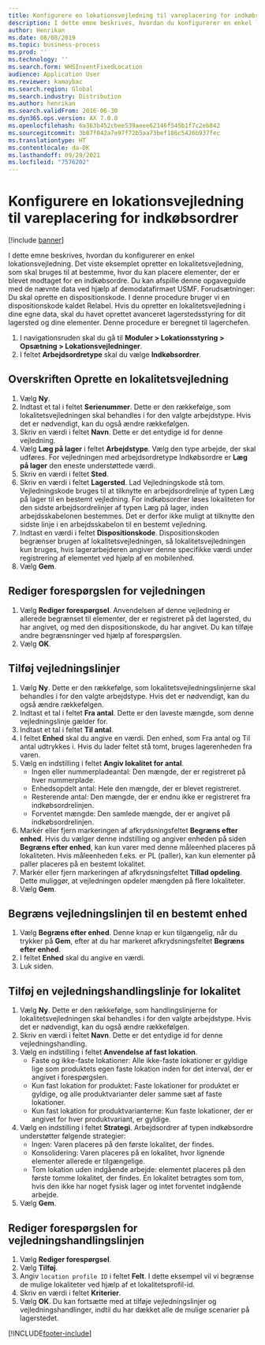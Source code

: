 ```yaml
---
title: Konfigurere en lokationsvejledning til vareplacering for indkøbsordrer
description: I dette emne beskrives, hvordan du konfigurerer en enkel lokationsvejledning.
author: Henrikan
ms.date: 08/08/2019
ms.topic: business-process
ms.prod: ''
ms.technology: ''
ms.search.form: WHSInventFixedLocation
audience: Application User
ms.reviewer: kamaybac
ms.search.region: Global
ms.search.industry: Distribution
ms.author: henrikan
ms.search.validFrom: 2016-06-30
ms.dyn365.ops.version: AX 7.0.0
ms.openlocfilehash: 6a363b452cbee539aeee62146f545b1f7c2eb842
ms.sourcegitcommit: 3b87f042a7e97f72b5aa73bef186c5426b937fec
ms.translationtype: HT
ms.contentlocale: da-DK
ms.lasthandoff: 09/29/2021
ms.locfileid: "7576202"
---
```

# <a name="set-up-a-location-directive-for-purchase-order-put-away"></a>Konfigurere en lokationsvejledning til vareplacering for indkøbsordrer

[!include [banner](../../includes/banner.md)]

I dette emne beskrives, hvordan du konfigurerer en enkel lokationsvejledning. Det viste eksemplet opretter en lokalitetsvejledning, som skal bruges til at bestemme, hvor du kan placere elementer, der er blevet modtaget for en indkøbsordre. Du kan afspille denne opgaveguide med de nævnte data ved hjælp af demodatafirmaet USMF. Forudsætninger: Du skal oprette en dispositionskode. I denne procedure bruger vi en dispositionskode kaldet Relabel. Hvis du opretter en lokalitetsvejledning i dine egne data, skal du havet oprettet avanceret lagerstedsstyring for dit lagersted og dine elementer. Denne procedure er beregnet til lagerchefen.

1. I navigationsruden skal du gå til **Moduler > Lokationsstyring > Opsætning > Lokationsvejledninger**.
2. I feltet **Arbejdsordretype** skal du vælge **Indkøbsordrer**.

## <a name="create-a-location-directive-header"></a>Overskriften Oprette en lokalitetsvejledning
1. Vælg **Ny**.
2. Indtast et tal i feltet **Serienummer**. Dette er den rækkefølge, som lokalitetsvejledningen skal behandles i for den valgte arbejdstype. Hvis det er nødvendigt, kan du også ændre rækkefølgen.  
3. Skriv en værdi i feltet **Navn**. Dette er det entydige id for denne vejledning.  
4. Vælg **Læg på lager** i feltet **Arbejdstype**. Vælg den type arbejde, der skal udføres. For vejledningen med arbejdsordretype Indkøbsordre er **Læg på lager** den eneste understøttede værdi.  
5. Skriv en værdi i feltet **Sted**.
6. Skriv en værdi i feltet **Lagersted**. Lad Vejledningskode stå tom.  Vejledningskode bruges til at tilknytte en arbejdsordrelinje af typen Læg på lager til en bestemt vejledning. For indkøbsordrer løses lokaliteten for den sidste arbejdsordrelinjer af typen Læg på lager, inden arbejdsskabelonen bestemmes. Det er derfor ikke muligt at tilknytte den sidste linje i en arbejdsskabelon til en bestemt vejledning.   
7. Indtast en værdi i feltet **Dispositionskode**. Dispositionskoden begrænser brugen af lokalitetsvejledningen, så lokalitetsvejledningen kun bruges, hvis lagerarbejderen angiver denne specifikke værdi under registrering af elementet ved hjælp af en mobilenhed.  
8. Vælg **Gem**.

## <a name="edit-the-query-for-directive"></a>Rediger forespørgslen for vejledningen
1. Vælg **Rediger forespørgsel**. Anvendelsen af denne vejledning er allerede begrænset til elementer, der er registreret på det lagersted, du har angivet, og med den dispositionskode, du har angivet. Du kan tilføje andre begrænsninger ved hjælp af forespørgslen.  
2. Vælg **OK**.

## <a name="add-directive-lines"></a>Tilføj vejledningslinjer
1. Vælg **Ny**. Dette er den rækkefølge, som lokalitetsvejledningslinjerne skal behandles i for den valgte arbejdstype. Hvis det er nødvendigt, kan du også ændre rækkefølgen.  
2. Indtast et tal i feltet **Fra antal**. Dette er den laveste mængde, som denne vejledningslinje gælder for.  
3. Indtast et tal i feltet **Til antal**.
4. I feltet **Enhed** skal du angive en værdi. Den enhed, som Fra antal og Til antal udtrykkes i. Hvis du lader feltet stå tomt, bruges lagerenheden fra varen.  
5. Vælg en indstilling i feltet **Angiv lokalitet for antal**.
    - Ingen eller nummerpladeantal: Den mængde, der er registreret på hver nummerplade.  
    - Enhedsopdelt antal: Hele den mængde, der er blevet registreret.  
    - Resterende antal: Den mængde, der er endnu ikke er registreret fra indkøbsordrelinjen.  
    - Forventet mængde: Den samlede mængde, der er angivet på indkøbsordrelinjen.  
6. Markér eller fjern markeringen af afkrydsningsfeltet **Begræns efter enhed**. Hvis du vælger denne indstilling og angiver enheden på siden **Begræns efter enhed**, kan kun varer med denne måleenhed placeres på lokaliteten. Hvis måleenheden f.eks. er PL (paller), kan kun elementer på paller placeres på en bestemt lokalitet.  
7. Markér eller fjern markeringen af afkrydsningsfeltet **Tillad opdeling**. Dette muliggør, at vejledningen opdeler mængden på flere lokaliteter.  
8. Vælg **Gem**.

## <a name="restrict-the-directive-line-to-a-specific-unit"></a>Begræns vejledningslinjen til en bestemt enhed
1. Vælg **Begræns efter enhed**. Denne knap er kun tilgængelig, når du trykker på **Gem**, efter at du har markeret afkrydsningsfeltet **Begræns efter enhed**.  
2. I feltet **Enhed** skal du angive en værdi.
3. Luk siden.

## <a name="add-a-location-directive-action-line"></a>Tilføj en vejledningshandlingslinje for lokalitet
1. Vælg **Ny**. Dette er den rækkefølge, som handlingslinjerne for lokalitetsvejledningen skal behandles i for den valgte arbejdstype. Hvis det er nødvendigt, kan du også ændre rækkefølgen.  
2. Skriv en værdi i feltet **Navn**. Dette er det entydige id for denne vejledningshandling.  
3. Vælg en indstilling i feltet **Anvendelse af fast lokation**.
    - Faste og ikke-faste lokationer: Alle ikke-faste lokationer er gyldige lige som produktets egen faste lokation inden for det interval, der er angivet i forespørgslen.  
    - Kun fast lokation for produktet: Faste lokationer for produktet er gyldige, og alle produktvarianter deler samme sæt af faste lokationer.  
    - Kun fast lokation for produktvarianterne: Kun faste lokationer, der er angivet for hver produktvariant, er gyldige.  
4. Vælg en indstilling i feltet **Strategi**. Arbejdsordrer af typen indkøbsordre understøtter følgende strategier: 
    - Ingen: Varen placeres på den første lokalitet, der findes.  
    - Konsolidering: Varen placeres på en lokalitet, hvor lignende elementer allerede er tilgængelige.  
    - Tom lokation uden indgående arbejde: elementet placeres på den første tomme lokalitet, der findes. En lokalitet betragtes som tom, hvis den ikke har noget fysisk lager og intet forventet indgående arbejde.  
5. Vælg **Gem**.

## <a name="edit-the-query-for-directive-action-line"></a>Rediger forespørgslen for vejledningshandlingslinjen
1. Vælg **Rediger forespørgsel**.
2. Vælg **Tilføj**.
3. Angiv `location profile ID` i feltet **Felt**. I dette eksempel vil vi begrænse de mulige lokaliteter ved hjælp af et lokalitetsprofil-id.  
4. Skriv en værdi i feltet **Kriterier**.
5. Vælg **OK**. Du kan fortsætte med at tilføje vejledningslinjer og vejledningshandlinger, indtil du har dækket alle de mulige scenarier på lagerstedet.  



[!INCLUDE[footer-include](../../../includes/footer-banner.md)]